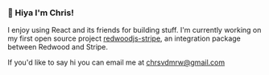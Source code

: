 ### 🌈 Hiya I'm Chris!

I enjoy using React and its friends for building stuff. I'm currently working on my first open source project [redwoodjs-stripe](https://github.com/chrisvdm/redwoodjs-stripe), an integration package between Redwood and Stripe. 

If you'd like to say hi you can email me at <chrsvdmrw@gmail.com>


<!--
**chrisvdm/chrisvdm** is a ✨ _special_ ✨ repository because its `README.md` (this file) appears on your GitHub profile.

Here are some ideas to get you started:

- 🔭 I’m currently working on ...
- 🌱 I’m currently learning ...
- 👯 I’m looking to collaborate on ...
- 🤔 I’m looking for help with ...
- 💬 Ask me about ...
- 📫 How to reach me: ...
- 😄 Pronouns: ...
- ⚡ Fun fact: ...
-->
